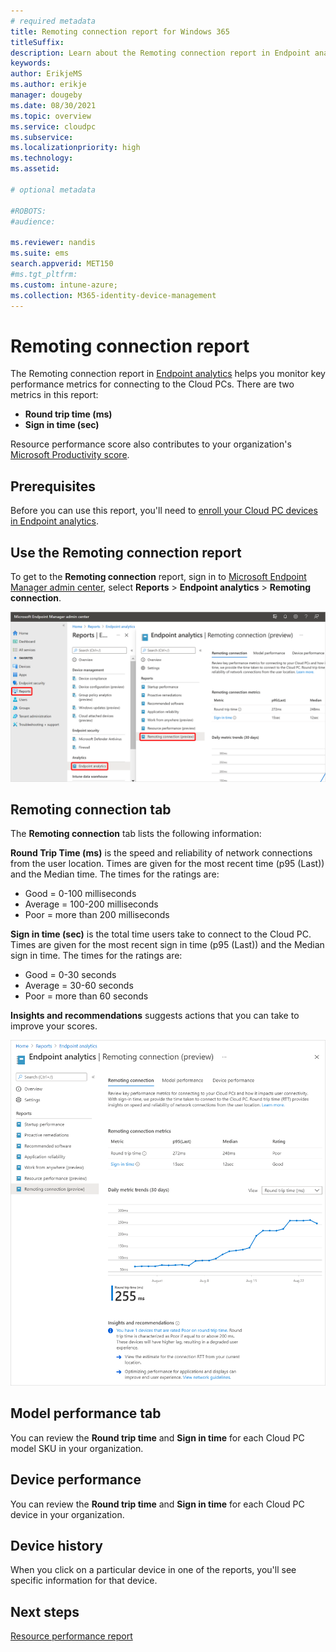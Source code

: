 ```yaml
---
# required metadata
title: Remoting connection report for Windows 365
titleSuffix:
description: Learn about the Remoting connection report in Endpoint analytics for Windows 365 Cloud PCs.
keywords:
author: ErikjeMS  
ms.author: erikje
manager: dougeby
ms.date: 08/30/2021
ms.topic: overview
ms.service: cloudpc
ms.subservice:
ms.localizationpriority: high
ms.technology:
ms.assetid: 

# optional metadata

#ROBOTS:
#audience:

ms.reviewer: nandis
ms.suite: ems
search.appverid: MET150
#ms.tgt_pltfrm:
ms.custom: intune-azure;
ms.collection: M365-identity-device-management
---
```


# Remoting connection report

The Remoting connection report in [Endpoint analytics](/mem/analytics/overview) helps you monitor key performance metrics for connecting to the Cloud PCs. There are two metrics in this report:

- **Round trip time (ms)**
- **Sign in time (sec)**

Resource performance score also contributes to your organization's [Microsoft Productivity score](/microsoft-365/admin/productivity/productivity-score).

## Prerequisites

Before you can use this report, you'll need to [enroll your Cloud PC devices in Endpoint analytics](/mem/analytics/enroll-intune).

## Use the Remoting connection report

To get to the **Remoting connection** report, sign in to [Microsoft Endpoint Manager admin center](https://go.microsoft.com/fwlink/?linkid=2109431), select **Reports** > **Endpoint analytics** > **Remoting connection**.

![Screenshot of using the remoting connection report](./media/report-remoting-connection/remoting-connection-report.png)

## Remoting connection tab

The **Remoting connection** tab lists the following information: 

**Round Trip Time (ms)** is the speed and reliability of network connections from the user location. Times are given for the most recent time (p95 (Last)) and the Median time. The times for the ratings are:

- Good = 0-100 milliseconds
- Average = 100-200 milliseconds
- Poor = more than 200 milliseconds

**Sign in time (sec)** is the total time users take to connect to the Cloud PC. Times are given for the most recent sign in time (p95 (Last)) and the Median sign in time. The times for the ratings are:

- Good = 0-30 seconds
- Average = 30-60 seconds
- Poor = more than 60 seconds

**Insights and recommendations** suggests actions that you can take to improve your scores.

![Screenshot of using the remoting connection tab](./media/report-remoting-connection/remoting-connection-tab.png)

## Model performance tab

You can review the **Round trip time** and **Sign in time** for each Cloud PC model SKU in your organization.

## Device performance

You can review the **Round trip time** and **Sign in time** for each Cloud PC device in your organization.

## Device history

When you click on a particular device in one of the reports, you'll see specific information for that device.  

<!-- ########################## -->
## Next steps

[Resource performance report](report-resource-performance.md)
